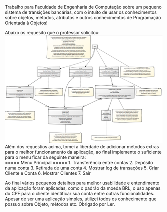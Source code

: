 Trabalho para Faculdade de Engenharia de Computação sobre um pequeno sistema de transições bancárias, com o intuito de usar os conhecimentos sobre objetos, métodos, atributos e outros conhecimentos de Programação Orientada à Objetos!
<div></div>
Abaixo os requesito que o professor solicitou:
<img src="/assets/RequesitosDoProfessor.png">
Além dos requestios acima, tomei a liberdade de adicionar métodos extras para o melhor funcionamento da aplicação, ao final implemente o suficiente para o menu ficar da seguinte maneira:
<div></div>
===== Menu Principal =====
1. Transferência entre contas
2. Depósito numa conta
3. Retirada de uma conta
4. Mostrar log de transações
5. Criar Cliente e Conta
6. Mostrar Clientes
7. Sair

Ao final vários pequenos detalhes para melhor usabilidade e entendimento da aplicação foram aplicadas, como o padrão da moeda BRL, o uso apenas do CPF para o cliente identificar sua conta entre outras funcionalidades.
Apesar de ser uma aplicação simples, utilizei todos os conhecimento que possuo sobre Objeto, métodos etc.
Obrigado por Ler.